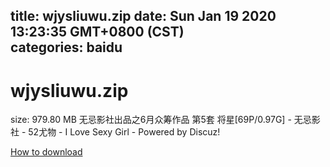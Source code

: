 
title: wjysliuwu.zip
date: Sun Jan 19 2020 13:23:35 GMT+0800 (CST)    
categories: baidu
---

# wjysliuwu.zip
size: 979.80 MB
 无忌影社出品之6月众筹作品 第5套 将星[69P/0.97G] - 无忌影社 - 52尤物 - I Love Sexy Girl - Powered by Discuz!
 

[How to download](https://bpcam.bemobtrk.com/go/2ceec3aa-1ca2-46d6-b9ff-aaa5c184517c?jno=68)